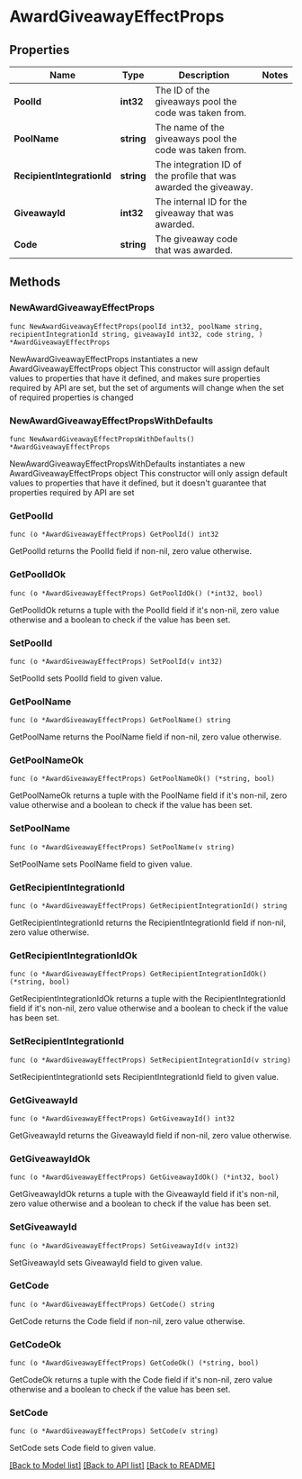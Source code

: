 # AwardGiveawayEffectProps

## Properties

Name | Type | Description | Notes
------------ | ------------- | ------------- | -------------
**PoolId** | **int32** | The ID of the giveaways pool the code was taken from. | 
**PoolName** | **string** | The name of the giveaways pool the code was taken from. | 
**RecipientIntegrationId** | **string** | The integration ID of the profile that was awarded the giveaway. | 
**GiveawayId** | **int32** | The internal ID for the giveaway that was awarded. | 
**Code** | **string** | The giveaway code that was awarded. | 

## Methods

### NewAwardGiveawayEffectProps

`func NewAwardGiveawayEffectProps(poolId int32, poolName string, recipientIntegrationId string, giveawayId int32, code string, ) *AwardGiveawayEffectProps`

NewAwardGiveawayEffectProps instantiates a new AwardGiveawayEffectProps object
This constructor will assign default values to properties that have it defined,
and makes sure properties required by API are set, but the set of arguments
will change when the set of required properties is changed

### NewAwardGiveawayEffectPropsWithDefaults

`func NewAwardGiveawayEffectPropsWithDefaults() *AwardGiveawayEffectProps`

NewAwardGiveawayEffectPropsWithDefaults instantiates a new AwardGiveawayEffectProps object
This constructor will only assign default values to properties that have it defined,
but it doesn't guarantee that properties required by API are set

### GetPoolId

`func (o *AwardGiveawayEffectProps) GetPoolId() int32`

GetPoolId returns the PoolId field if non-nil, zero value otherwise.

### GetPoolIdOk

`func (o *AwardGiveawayEffectProps) GetPoolIdOk() (*int32, bool)`

GetPoolIdOk returns a tuple with the PoolId field if it's non-nil, zero value otherwise
and a boolean to check if the value has been set.

### SetPoolId

`func (o *AwardGiveawayEffectProps) SetPoolId(v int32)`

SetPoolId sets PoolId field to given value.


### GetPoolName

`func (o *AwardGiveawayEffectProps) GetPoolName() string`

GetPoolName returns the PoolName field if non-nil, zero value otherwise.

### GetPoolNameOk

`func (o *AwardGiveawayEffectProps) GetPoolNameOk() (*string, bool)`

GetPoolNameOk returns a tuple with the PoolName field if it's non-nil, zero value otherwise
and a boolean to check if the value has been set.

### SetPoolName

`func (o *AwardGiveawayEffectProps) SetPoolName(v string)`

SetPoolName sets PoolName field to given value.


### GetRecipientIntegrationId

`func (o *AwardGiveawayEffectProps) GetRecipientIntegrationId() string`

GetRecipientIntegrationId returns the RecipientIntegrationId field if non-nil, zero value otherwise.

### GetRecipientIntegrationIdOk

`func (o *AwardGiveawayEffectProps) GetRecipientIntegrationIdOk() (*string, bool)`

GetRecipientIntegrationIdOk returns a tuple with the RecipientIntegrationId field if it's non-nil, zero value otherwise
and a boolean to check if the value has been set.

### SetRecipientIntegrationId

`func (o *AwardGiveawayEffectProps) SetRecipientIntegrationId(v string)`

SetRecipientIntegrationId sets RecipientIntegrationId field to given value.


### GetGiveawayId

`func (o *AwardGiveawayEffectProps) GetGiveawayId() int32`

GetGiveawayId returns the GiveawayId field if non-nil, zero value otherwise.

### GetGiveawayIdOk

`func (o *AwardGiveawayEffectProps) GetGiveawayIdOk() (*int32, bool)`

GetGiveawayIdOk returns a tuple with the GiveawayId field if it's non-nil, zero value otherwise
and a boolean to check if the value has been set.

### SetGiveawayId

`func (o *AwardGiveawayEffectProps) SetGiveawayId(v int32)`

SetGiveawayId sets GiveawayId field to given value.


### GetCode

`func (o *AwardGiveawayEffectProps) GetCode() string`

GetCode returns the Code field if non-nil, zero value otherwise.

### GetCodeOk

`func (o *AwardGiveawayEffectProps) GetCodeOk() (*string, bool)`

GetCodeOk returns a tuple with the Code field if it's non-nil, zero value otherwise
and a boolean to check if the value has been set.

### SetCode

`func (o *AwardGiveawayEffectProps) SetCode(v string)`

SetCode sets Code field to given value.



[[Back to Model list]](../README.md#documentation-for-models) [[Back to API list]](../README.md#documentation-for-api-endpoints) [[Back to README]](../README.md)


